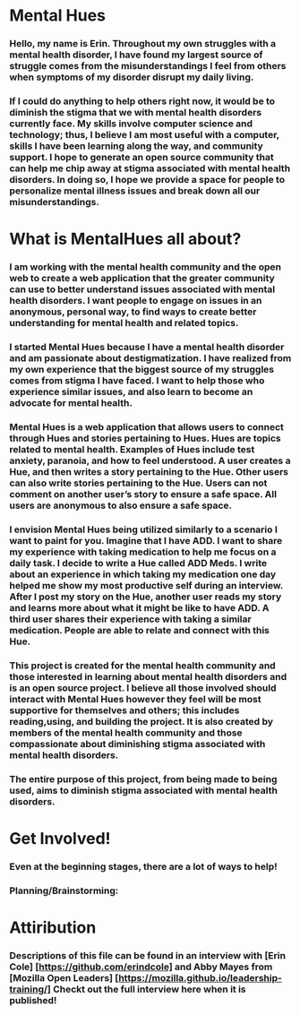 # Mental Hues
### Hello, my name is Erin. Throughout my own struggles with a mental health disorder, I have found my largest source of struggle comes from the misunderstandings I feel from others when symptoms of my disorder disrupt my daily living.  
### If I could do anything to help others right now, it would be to diminish the stigma that we with mental health disorders currently face. My skills involve computer science and technology; thus, I believe I am most useful with a computer, skills I have been learning along the way, and community support. I hope to generate an open source community that can help me chip away at stigma associated with mental health disorders.  In doing so, I hope we provide a space for people to personalize mental illness issues and break down all our misunderstandings.
# What is MentalHues all about?
### I am working with the mental health community and the open web to create a web application that the greater community can use to better understand issues associated with mental health disorders. I want people to engage on issues in an anonymous, personal way, to find ways to create better understanding for mental health and related topics.
### I started Mental Hues because I have a mental health disorder and am passionate about destigmatization. I have realized from my own experience that the biggest source of my struggles comes from stigma I have faced. I want to help those who experience similar issues, and also learn to become an advocate for mental health.
### Mental Hues is a web application that allows users to connect through Hues and stories pertaining to Hues. Hues are topics related to mental health. Examples of Hues include test anxiety, paranoia, and how to feel understood. A user creates a Hue, and then writes a story pertaining to the Hue. Other users can also write stories pertaining to the Hue. Users can not comment on another user’s story to ensure a safe space. All users are anonymous to also ensure a safe space.
### I envision Mental Hues being utilized similarly to a scenario I want to paint for you. Imagine that I have ADD. I want to share my experience with taking medication to help me focus on a daily task. I decide to write a Hue called ADD Meds. I write about an experience in which taking my medication one day helped me show my most productive self during an interview. After I post my story on the Hue, another user reads my story and learns more about what it might be like to have ADD. A third user shares their experience with taking a similar medication. People are able to relate and connect with this Hue.
### This project is created for the mental health community and those interested in learning about mental health disorders and is an open source project. I believe all those involved should interact with Mental Hues however they feel will be most supportive for themselves and others; this includes reading,using, and building the project.  It is also created by members of the mental health community and those compassionate about diminishing stigma associated with mental health disorders.
### The entire purpose of this project, from being made to being used, aims to diminish stigma associated with mental health disorders.

# Get Involved!
### Even at the beginning stages, there are a lot of ways to help!
### Planning/Brainstorming:
# Attiribution
### Descriptions of this file can be found in an interview with [Erin Cole] [https://github.com/erindcole] and Abby Mayes from [Mozilla Open Leaders] [https://mozilla.github.io/leadership-training/] Checkt out the full interview here when it is published!
